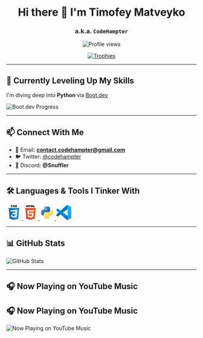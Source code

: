 <h1 align="center">Hi there 👋 I'm Timofey Matveyko</h1>
<h3 align="center">a.k.a. <code>CodeHampter</code></h3>

<p align="center">
  <img src="https://komarev.com/ghpvc/?username=codehampter&label=Profile%20views&color=0057ff&style=flat" alt="Profile views" />
</p>

<p align="center">
  <a href="https://github.com/ryo-ma/github-profile-trophy">
    <img src="https://github-profile-trophy.vercel.app/?username=codehampter&theme=flat&no-frame=true&title=MultiLanguage,Commits,Repositories,Stars&margin-w=10&margin-h=10" alt="Trophies" />
  </a>
</p>

---

## 🧠 Currently Leveling Up My Skills

I'm diving deep into **Python** via [Boot.dev](https://boot.dev) 
<p align="left">
  <img src="https://api.boot.dev/v1/users/public/9c170c94-aced-4cd7-88f2-a515a84aecf6/thumbnail" alt="Boot.dev Progress" />
</p>

---

## 📫 Connect With Me

- 📧 Email: **contact.codehampter@gmail.com**  
- 🐦 Twitter: [@codehampter](https://twitter.com/codehampter)  
- 💬 Discord: **@Snuffler**

---

## 🛠️ Languages & Tools I Tinker With

<p align="left">
  <a href="https://www.w3schools.com/css/" target="_blank" rel="noreferrer">
    <img src="https://raw.githubusercontent.com/devicons/devicon/master/icons/css3/css3-original-wordmark.svg" alt="CSS3" width="40" height="40" />
  </a>
  <a href="https://www.w3.org/html/" target="_blank" rel="noreferrer">
    <img src="https://raw.githubusercontent.com/devicons/devicon/master/icons/html5/html5-original-wordmark.svg" alt="HTML5" width="40" height="40" />
  </a>
  <a href="https://www.python.org" target="_blank" rel="noreferrer">
    <img src="https://raw.githubusercontent.com/devicons/devicon/master/icons/python/python-original.svg" alt="Python" width="40" height="40" />
  </a>
  <a href="https://code.visualstudio.com/" target="_blank" rel="noreferrer">
    <img src="https://raw.githubusercontent.com/devicons/devicon/master/icons/vscode/vscode-original.svg" alt="Visual Studio Code" width="40" height="40" />
  </a>
</p>

---

## 📊 GitHub Stats

<p align="left">
  <img src="https://github-readme-stats.vercel.app/api?username=codehampter&show_icons=true&locale=en&theme=blueberry" alt="GitHub Stats" />
</p>

---

## 🎧 Now Playing on YouTube Music

## 🎧 Now Playing on YouTube Music

<p align="left">
  <img src="https://nowplaying.site/api/now-playing/YOUR_USERNAME/image" alt="Now Playing on YouTube Music">
</p>

